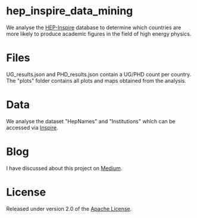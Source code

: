 # hep_inspire_data_mining
We analyse the [HEP-Inspire] database to determine which countries are more likely to produce academic figures in the field of high energy physics.

# Files
UG_results.json and PHD_results.json contain a UG/PHD count per country. The "plots" folder contains all plots and maps obtained from the analysis.

# Data
We analyse the dataset "HepNames" and "Institutions" which can be accessed via [Inspire].

# Blog
I have discussed about this project on [Medium].

# License
Released under version 2.0 of the [Apache License].

[HEP-Inspire]: https://inspirehep.net/
[Apache license]: http://www.apache.org/licenses/LICENSE-2.0
[Inspire]: http://inspirehep.net/dumps/inspire-dump.html
[Medium]: https://medium.com/@ugo.bertello
